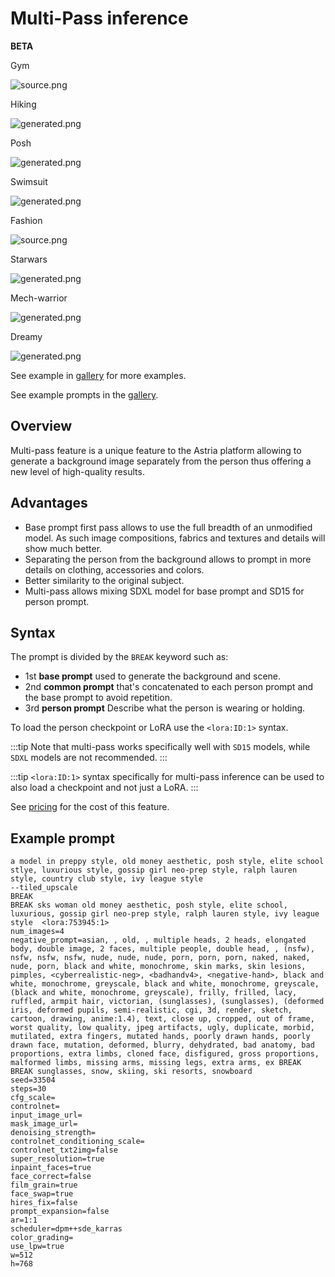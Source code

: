 # Multi-Pass inference
**BETA**

<div style={{ display: "grid", 'grid-template-columns': '1fr 1fr 1fr 1fr', gap: '1.5rem' }}>
<div>
<figcaption>Gym</figcaption>

![source.png](./img/multipass/multipass-1.jpeg)
</div>

<div>
<figcaption>Hiking</figcaption>

![generated.png](./img/multipass/multipass-2.jpeg)
</div>

<div>
<figcaption>Posh</figcaption>

![generated.png](./img/multipass/multipass-3.jpeg)
</div>

<div>
<figcaption>Swimsuit</figcaption>

![generated.png](./img/multipass/multipass-4.jpeg)
</div>

<div>
<figcaption>Fashion</figcaption>

![source.png](./img/multipass/multipass-xl-1.jpeg)
</div>

<div>
<figcaption>Starwars</figcaption>

![generated.png](./img/multipass/multipass-xl-2.jpeg)
</div>

<div>
<figcaption>Mech-warrior</figcaption>

![generated.png](./img/multipass/multipass-xl-3.jpeg)
</div>

<div>
<figcaption>Dreamy</figcaption>

![generated.png](./img/multipass/multipass-xl-4.jpeg)
</div>


</div>

See example in  [gallery](https://www.astria.ai/gallery?branch=sd15&is_multiperson=true) for more examples.

See example prompts in the [gallery](https://astria.ai/gallery?is_multiperson=true).

## Overview
Multi-pass feature is a unique feature to the Astria platform allowing to generate a background image separately from the person thus offering a new level of high-quality results. 

## Advantages
* Base prompt first pass allows to use the full breadth of an unmodified model. As such image compositions, fabrics and textures and details will show much better.
* Separating the person from the background allows to prompt in more details on clothing, accessories and colors.
* Better similarity to the original subject.
* Multi-pass allows mixing SDXL model for base prompt and SD15 for person prompt.



## Syntax
The prompt is divided by the `BREAK` keyword such as:
* 1st **base prompt** used to generate the background and scene. 
* 2nd **common prompt** that's concatenated to each person prompt and the base prompt to avoid repetition.
* 3rd **person prompt** Describe what the person is wearing or holding.

To load the person checkpoint or LoRA use the `<lora:ID:1>` syntax.

:::tip
Note that multi-pass works specifically well with `SD15` models, while `SDXL` models are not recommended.
:::

:::tip
`<lora:ID:1>` syntax specifically for multi-pass inference can be used to also load a checkpoint and not just a LoRA.
:::

See [pricing](https://www.astria.ai/pricing) for the cost of this feature.

## Example prompt

```text
a model in preppy style, old money aesthetic, posh style, elite school stlye, luxurious style, gossip girl neo-prep style, ralph lauren style, country club style, ivy league style
--tiled_upscale
BREAK
BREAK sks woman old money aesthetic, posh style, elite school, luxurious, gossip girl neo-prep style, ralph lauren style, ivy league style  <lora:753945:1>
num_images=4
negative_prompt=asian, , old, , multiple heads, 2 heads, elongated body, double image, 2 faces, multiple people, double head, , (nsfw), nsfw, nsfw, nsfw, nude, nude, nude, porn, porn, porn, naked, naked, nude, porn, black and white, monochrome, skin marks, skin lesions, pimples, <cyberrealistic-neg>, <badhandv4>, <negative-hand>, black and white, monochrome, greyscale, black and white, monochrome, greyscale, (black and white, monochrome, greyscale), frilly, frilled, lacy, ruffled, armpit hair, victorian, (sunglasses), (sunglasses), (deformed iris, deformed pupils, semi-realistic, cgi, 3d, render, sketch, cartoon, drawing, anime:1.4), text, close up, cropped, out of frame, worst quality, low quality, jpeg artifacts, ugly, duplicate, morbid, mutilated, extra fingers, mutated hands, poorly drawn hands, poorly drawn face, mutation, deformed, blurry, dehydrated, bad anatomy, bad proportions, extra limbs, cloned face, disfigured, gross proportions, malformed limbs, missing arms, missing legs, extra arms, ex BREAK BREAK sunglasses, snow, skiing, ski resorts, snowboard
seed=33504
steps=30
cfg_scale=
controlnet=
input_image_url=
mask_image_url=
denoising_strength=
controlnet_conditioning_scale=
controlnet_txt2img=false
super_resolution=true
inpaint_faces=true
face_correct=false
film_grain=true
face_swap=true
hires_fix=false
prompt_expansion=false
ar=1:1
scheduler=dpm++sde_karras
color_grading=
use_lpw=true
w=512
h=768
```
